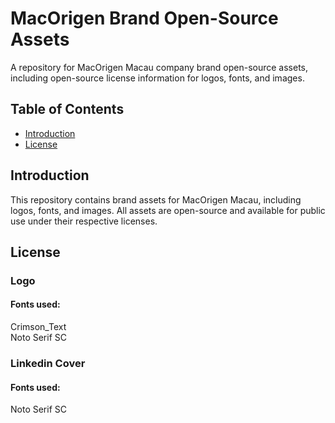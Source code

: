 # MacOrigen Brand Open-Source Assets

A repository for MacOrigen Macau company brand open-source assets, including open-source license information for logos, fonts, and images.

## Table of Contents

- [Introduction](#introduction)
- [License](#license)

## Introduction

This repository contains brand assets for MacOrigen Macau, including logos, fonts, and images. All assets are open-source and available for public use under their respective licenses.

## License
### Logo
#### Fonts used:
Crimson_Text  
Noto Serif SC

### Linkedin Cover
#### Fonts used:
Noto Serif SC
